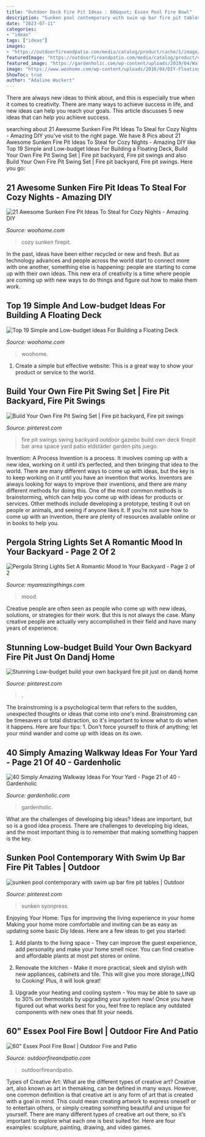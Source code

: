 ```yaml
---
title: "Outdoor Deck Fire Pit Ideas : 60&quot; Essex Pool Fire Bowl"
description: "Sunken pool contemporary with swim up bar fire pit tables"
date: "2023-07-11"
categories:
- "ideas"
tags: ["ideas"]
images:
- "https://outdoorfireandpatio.com/media/catalog/product/cache/1/image/1800x/040ec09b1e35df139433887a97daa66f/3/1/31_inch_essex_fire_and_water_bowl_-_white_22_3.jpg"
featuredImage: "https://outdoorfireandpatio.com/media/catalog/product/cache/1/image/1800x/040ec09b1e35df139433887a97daa66f/3/1/31_inch_essex_fire_and_water_bowl_-_white_22_3.jpg"
featured_image: "https://gardenholic.com/wp-content/uploads/2019/04/Walkway-21.jpg"
image: "https://www.woohome.com/wp-content/uploads/2016/04/DIY-Floating-Deck-Woohome-7.jpg"
ShowToc: true
author: "Adaline Wuckert"
---
```



There are always new ideas to think about, and this is especially true when it comes to creativity. There are many ways to achieve success in life, and new ideas can help you reach your goals. This article discusses 5 new ideas that can help you achieve success.

	

		
searching about 21 Awesome Sunken Fire Pit Ideas To Steal for Cozy Nights - Amazing DIY you've visit to the right page. We have 8 Pics about 21 Awesome Sunken Fire Pit Ideas To Steal for Cozy Nights - Amazing DIY like Top 19 Simple and Low-budget Ideas For Building a Floating Deck, Build Your Own Fire Pit Swing Set | Fire pit backyard, Fire pit swings and also Build Your Own Fire Pit Swing Set | Fire pit backyard, Fire pit swings. Here you go:
		
    
## 21 Awesome Sunken Fire Pit Ideas To Steal For Cozy Nights - Amazing DIY

<img loading=lazy src="https://www.woohome.com/wp-content/uploads/2017/09/sunken-firepit-for-cozy-nights-13.jpg" onerror="this.onerror=null;this.src='https://tse2.mm.bing.net/th?id=OIP.fAZP44aBZ1ZLmzyTeOTrMAHaJ4&amp;pid=15.1';" alt="21 Awesome Sunken Fire Pit Ideas To Steal for Cozy Nights - Amazing DIY">

_Source: woohome.com_

>cozy sunken firepit. 

	

In the past, ideas have been either recycled or new and fresh. But as technology advances and people across the world start to connect more with one another, something else is happening: people are starting to come up with their own ideas. This new era of creativity is a time where people are coming up with new ways to do things and figure out how to make them work.

    
## Top 19 Simple And Low-budget Ideas For Building A Floating Deck

<img loading=lazy src="https://www.woohome.com/wp-content/uploads/2016/04/DIY-Floating-Deck-Woohome-7.jpg" onerror="this.onerror=null;this.src='https://tse4.mm.bing.net/th?id=OIP.UcxVyss2_6qDcS_tTpfBFgHaQD&amp;pid=15.1';" alt="Top 19 Simple and Low-budget Ideas For Building a Floating Deck">

_Source: woohome.com_

>woohome. 

	

1. Create a simple but effective website: This is a great way to show your product or service to the world.

    
## Build Your Own Fire Pit Swing Set | Fire Pit Backyard, Fire Pit Swings

<img loading=lazy src="https://i.pinimg.com/736x/97/8c/78/978c78bd8bd0e834252091dd4b38375b--fire-pit-swings-pit-fire.jpg" onerror="this.onerror=null;this.src='https://tse2.mm.bing.net/th?id=OIP.DSVUwoATZ6_O7HyPp4o_qQHaLH&amp;pid=15.1';" alt="Build Your Own Fire Pit Swing Set | Fire pit backyard, Fire pit swings">

_Source: pinterest.com_

>fire pit swings swing backyard outdoor gazebo build own deck firepit bar area space yard patio eldstäder garden pits juego. 

	

Invention: A Process
Invention is a process. It involves coming up with a new idea, working on it until it’s perfected, and then bringing that idea to the world. There are many different ways to come up with ideas, but the key is to keep working on it until you have an invention that works. Inventors are always looking for ways to improve their inventions, and there are many different methods for doing this. One of the most common methods is brainstorming, which can help you come up with ideas for products or services. Other methods include developing a prototype, testing it out on people or animals, and seeing if anyone likes it. If you’re not sure how to come up with an invention, there are plenty of resources available online or in books to help you.

    
## Pergola String Lights Set A Romantic Mood In Your Backyard - Page 2 Of 2

<img loading=lazy src="https://myamazingthings.com/wp-content/uploads/2017/05/pergola-lights.jpg" onerror="this.onerror=null;this.src='https://tse3.mm.bing.net/th?id=OIP.vhPaB5-T6T5AULfFtlGCZgHaHa&amp;pid=15.1';" alt="Pergola String Lights Set A Romantic Mood In Your Backyard - Page 2 of 2">

_Source: myamazingthings.com_

>mood. 

	

Creative people are often seen as people who come up with new ideas, solutions, or strategies for their work. But this is not always the case. Many creative people are actually very accomplished in their field and have many years of experience.

    
## Stunning Low-budget Build Your Own Backyard Fire Pit Just On Dandj Home

<img loading=lazy src="https://i.pinimg.com/736x/13/20/76/132076b252ef4f571c0d91987beac058.jpg" onerror="this.onerror=null;this.src='https://tse2.mm.bing.net/th?id=OIP.KgbL3ADrMnJdRAdfKthd_gHaNM&amp;pid=15.1';" alt="Stunning Low-budget build your own backyard fire pit just on dandj home">

_Source: pinterest.com_

>. 

	

The brainstroming is a psychological term that refers to the sudden, unexpected thoughts or ideas that come into one's mind. Brainstroming can be timesavers or total distraction, so it's important to know what to do when it happens. Here are four tips: 1. Don't force yourself to think of anything; let your mind wander and come up with ideas on its own. 
    
## 40 Simply Amazing Walkway Ideas For Your Yard - Page 21 Of 40 - Gardenholic

<img loading=lazy src="https://gardenholic.com/wp-content/uploads/2019/04/Walkway-21.jpg" onerror="this.onerror=null;this.src='https://tse3.mm.bing.net/th?id=OIP.La-bNVZpjcGL57UF-wXW0gHaJ4&amp;pid=15.1';" alt="40 Simply Amazing Walkway Ideas For Your Yard - Page 21 of 40 - Gardenholic">

_Source: gardenholic.com_

>gardenholic. 

	

What are the challenges of developing big ideas?
Ideas are important, but so is a good idea process. There are challenges to developing big ideas, and the most important thing is to remember that making something happen is the key.

    
## Sunken Pool Contemporary With Swim Up Bar Fire Pit Tables | Outdoor

<img loading=lazy src="https://i.pinimg.com/736x/23/fa/23/23fa233ea49b49be56f44b8ee47fc4a5.jpg" onerror="this.onerror=null;this.src='https://tse3.mm.bing.net/th?id=OIP.xRaiR6P_tZWE1XeKqjrj_AHaE1&amp;pid=15.1';" alt="sunken pool contemporary with swim up bar fire pit tables | Outdoor">

_Source: pinterest.com_

>sunken syonpress. 

	

Enjoying Your Home: Tips for improving the living experience in your home
Making your home more comfortable and inviting can be as easy as updating some basic Diy Ideas. Here are a few ideas to get you started:
1. Add plants to the living space - They can improve the guest experience, add personality and make your home smell nicer. You can find creative and affordable plants at most pet stores or online.

2. Renovate the kitchen - Make it more practical, sleek and stylish with new appliances, cabinets and tile. This will give you more storage,LINQ to Cooking! Plus, it will look great!

3. Upgrade your heating and cooling system - You may be able to save up to 30% on thermostats by upgrading your system now! Once you have figured out what works best for you, feel free to replace any outdated components with new ones that fit your needs.

    
## 60&quot; Essex Pool Fire Bowl | Outdoor Fire And Patio

<img loading=lazy src="https://outdoorfireandpatio.com/media/catalog/product/cache/1/image/1800x/040ec09b1e35df139433887a97daa66f/3/1/31_inch_essex_fire_and_water_bowl_-_white_22_3.jpg" onerror="this.onerror=null;this.src='https://tse2.mm.bing.net/th?id=OIP.vD9OaHmRB0A81RlEXj-QBgHaJ4&amp;pid=15.1';" alt="60&quot; Essex Pool Fire Bowl | Outdoor Fire and Patio">

_Source: outdoorfireandpatio.com_

>outdoorfireandpatio. 

	

Types of Creative Art: What are the different types of creative art?
Creative art, also known as art in themaking, can be defined in many ways. However, one common definition is that creative art is any form of art that is created with a goal in mind. This could mean creating artwork to express oneself or to entertain others, or simply creating something beautiful and unique for yourself. There are many different types of creative art out there, so it’s important to explore what each one is best suited for. Here are four examples: sculpture, painting, drawing, and video games.

